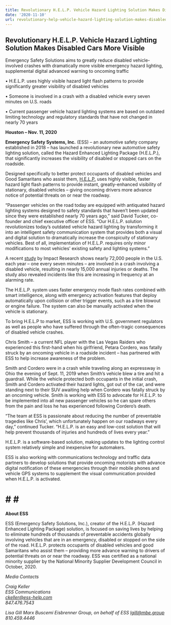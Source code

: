 ```yaml
---
title: Revolutionary H.E.L.P. Vehicle Hazard Lighting Solution Makes Disabled Cars More Visible
date: '2020-11-10'
url: revolutionary-help-vehicle-hazard-lighting-solution-makes-disabled-cars-more-visible
---
```

## Revolutionary H.E.L.P. Vehicle Hazard Lighting Solution Makes Disabled Cars More Visible

Emergency Safety Solutions aims to greatly reduce disabled vehicle-involved crashes with dramatically more visible emergency hazard lighting, supplemental digital advanced warning to oncoming traffic

•	H.E.L.P. uses highly visible hazard light flash patterns to provide significantly greater visibility of disabled vehicles

•	Someone is involved in a crash with a disabled vehicle every seven minutes on U.S. roads

•	Current passenger vehicle hazard lighting systems are based on outdated limiting technology and regulatory standards that have not changed in nearly 70 years 

**Houston – Nov. 11, 2020**

**Emergency Safety Systems, Inc.** (ESS) – an automotive safety company established in 2018 – has launched a revolutionary new automotive safety lighting solution, called the Hazard Enhanced Lighting Package (H.E.L.P.), that significantly increases the visibility of disabled or stopped cars on the roadside. 

Designed specifically to better protect occupants of disabled vehicles and Good Samaritans who assist them, [H.E.L.P.](https://youtu.be/yv-exGz8BTQ) uses highly visible, faster hazard light flash patterns to provide instant, greatly-enhanced visibility of stationary, disabled vehicles – giving oncoming drivers more advance notice of potential threats on or near the roadway.

“Passenger vehicles on the road today are equipped with antiquated hazard lighting systems designed to safety standards that haven’t been updated since they were established nearly 70 years ago,” said David Tucker, co-founder and chief executive officer of ESS. “Our H.E.L.P. solution revolutionizes today’s outdated vehicle hazard lighting by transforming it into an intelligent safety communication system that provides both a visual and digital solution to dramatically increase the conspicuity of stationary vehicles. Best of all, implementation of H.E.L.P. requires only minor modifications to most vehicles’ existing safety and lighting systems.”

A recent [study](https://www.ess-help.com/whitepaper/ESS_Summary.pdf) by Impact Research shows nearly 72,000 people in the U.S. each year – one every seven minutes – are involved in a crash involving a disabled vehicle, resulting in nearly 15,000 annual injuries or deaths. The study also revealed incidents like this are increasing in frequency at an alarming rate.

The H.E.L.P. system uses faster emergency mode flash rates combined with smart intelligence, along with emergency activation features that deploy automatically upon collision or other trigger events, such as a tire blowout or engine failure. The system can also be manually activated when the vehicle is stationary.

To bring H.E.L.P to market, ESS is working with U.S. government regulators as well as people who have suffered through the often-tragic consequences of disabled vehicle crashes.

Chris Smith – a current NFL player with the Las Vegas Raiders who experienced this first-hand when his girlfriend, Petara Cordero, was fatally struck by an oncoming vehicle in a roadside incident – has partnered with ESS to help increase awareness of the problem. 

Smith and Cordero were in a crash while traveling along an expressway in Ohio the evening of Sept. 11, 2019 when Smith’s vehicle blew a tire and hit a guardrail. While the vehicle protected both occupants in the initial crash, Smith and Cordero activated their hazard lights, got out of the car, and were standing next to their SUV awaiting help when Cordero was fatally struck by an oncoming vehicle. Smith is working with ESS to advocate for H.E.L.P. to be implemented into all new passenger vehicles so he can spare others from the pain and loss he has experienced following Cordero’s death.

“The team at ESS is passionate about reducing the number of preventable tragedies like Chris’, which unfortunately happen on our roadways every day,” continued Tucker. “H.E.L.P. is an easy and low-cost solution that will help prevent thousands of injuries and hundreds of lives every year.”

H.E.L.P. is a software-based solution, making updates to the lighting control system relatively simple and inexpensive for automakers.

ESS is also working with communications technology and traffic data partners to develop solutions that provide oncoming motorists with advance digital notification of these emergencies through their mobile phones and vehicle GPS systems to supplement the visual communication provided when H.E.L.P. is activated.  

# # # #


**About ESS**

ESS (Emergency Safety Solutions, Inc.), creator of the H.E.L.P. (Hazard Enhanced Lighting Package) solution, is focused on saving lives by helping to eliminate hundreds of thousands of preventable accidents globally involving vehicles that are in an emergency, disabled or stopped on the side of the road. H.E.L.P. protects occupants of disabled vehicles and good Samaritans who assist them – providing more advance warning to drivers of potential threats on or near the roadway. ESS was certified as a national minority supplier by the National Minority Supplier Development Council in October, 2020.


*Media Contacts*

*Craig Keller			
ESS Communications			
ckeller@ess-help.com	
847.476.7543*	

*Lisa Gill
Marx Buscemi Eisbrenner Group, on behalf of ESS
lgill@mbe.group
810.459.4446*
